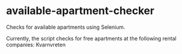 # available-apartment-checker
Checks for available apartments using Selenium.

Currently, the script checks for free apartments at the following rental companies: Kvarnvreten
